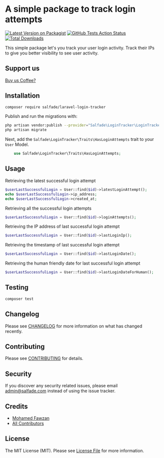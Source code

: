 # A simple package to track login attempts

[![Latest Version on Packagist](https://img.shields.io/packagist/v/salfade/laravel-login-tracker.svg?style=flat-square)](https://packagist.org/packages/salfade/laravel-login-tracker)
[![GitHub Tests Action Status](https://img.shields.io/github/workflow/status/salfade/laravel-login-tracker/run-tests?label=tests)](https://github.com/salfade/laravel-login-tracker/actions?query=workflow%3Arun-tests+branch%3Amaster)
[![Total Downloads](https://img.shields.io/packagist/dt/salfade/laravel-login-tracker.svg?style=flat-square)](https://packagist.org/packages/salfade/laravel-login-tracker)


This simple package let's you track your user login activity. Track their IPs to give you better visibility to see user activity. 

## Support us
[Buy us Coffee?](http://paypal.me/MohamedFawzan)


## Installation
```bash
composer require salfade/laravel-login-tracker
```

Publish and run the migrations with:
```bash
php artisan vendor:publish --provider="Salfade\LoginTracker\LoginTrackerServiceProvider" --tag="migrations"
php artisan migrate
```
Next, add the `Salfade\LoginTracker\Traits\HasLoginAttempts` trait to your `User` Model. 
```php
    use Salfade\LoginTracker\Traits\HasLoginAttempts;
```

## Usage
Retrieving the latest successful login attempt
``` php
$userLastSuccessfulLogin = User::find($id)->latestLoginAttempt();
echo $userLastSuccessfulLogin->ip_address;
echo $userLastSuccessfulLogin->created_at;
```

Retrieving all the successful login attempts
``` php
$userLastSuccessfulLogin = User::find($id)->loginAttempts();
```


Retrieving the IP address of last successful login attempt
``` php
$userLastSuccessfulLogin = User::find($id)->lastLoginIp();
```

Retrieving the timestamp of last successful login attempt
``` php
$userLastSuccessfulLogin = User::find($id)->lastLoginDate();
```

Retrieving the human friendly date for last successful login attempt
``` php
$userLastSuccessfulLogin = User::find($id)->lastLoginDateForHuman();
```


## Testing

``` bash
composer test
```

## Changelog

Please see [CHANGELOG](CHANGELOG.md) for more information on what has changed recently.

## Contributing

Please see [CONTRIBUTING](CONTRIBUTING.md) for details.

## Security

If you discover any security related issues, please email admin@salfade.com instead of using the issue tracker.

## Credits

- [Mohamed Fawzan](https://github.com/fawzanm)
- [All Contributors](../../contributors)

## License

The MIT License (MIT). Please see [License File](LICENSE.md) for more information.
